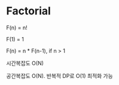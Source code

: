 # Factorial

F(n) = n!

F(1) = 1

F(n) = n * F(n-1), if n > 1

시간복잡도 O(N)

공간복잡도 O(N). 반복적 DP로 O(1) 최적화 가능
